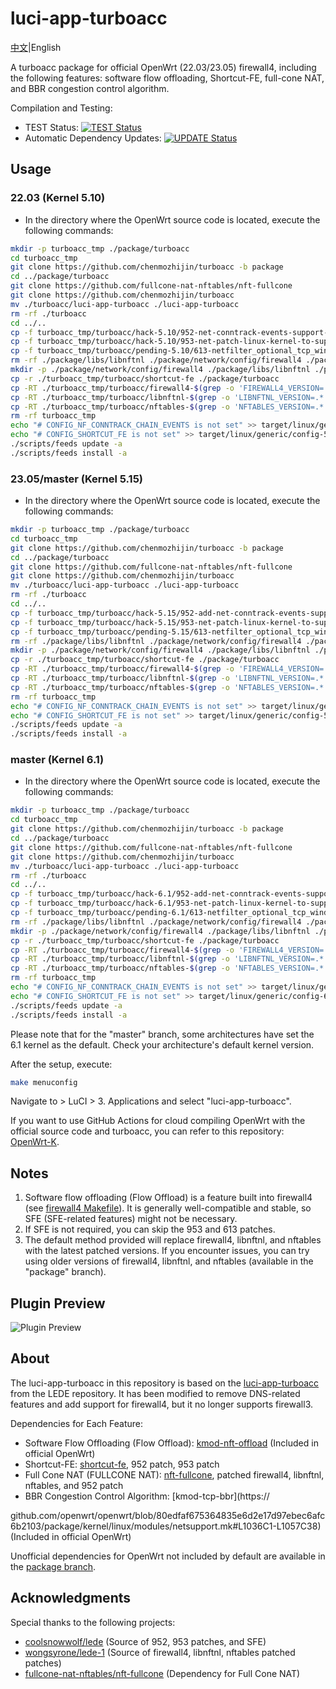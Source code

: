 # luci-app-turboacc

[中文](https://github.com/chenmozhijin/turboacc/blob/luci/README.md)|English

A turboacc package for official OpenWrt (22.03/23.05) firewall4, including the following features: software flow offloading, Shortcut-FE, full-cone NAT, and BBR congestion control algorithm.

Compilation and Testing:

- TEST Status: [![TEST Status](https://github.com/chenmozhijin/turboacc/actions/workflows/test.yml/badge.svg)](https://github.com/chenmozhijin/turboacc/actions/workflows/test.yml)
- Automatic Dependency Updates: [![UPDATE Status](https://github.com/chenmozhijin/turboacc/actions/workflows/update.yml/badge.svg)](https://github.com/chenmozhijin/turboacc/actions/workflows/update.yml)

## Usage

### 22.03 (Kernel 5.10)

- In the directory where the OpenWrt source code is located, execute the following commands:

```bash
mkdir -p turboacc_tmp ./package/turboacc
cd turboacc_tmp 
git clone https://github.com/chenmozhijin/turboacc -b package
cd ../package/turboacc
git clone https://github.com/fullcone-nat-nftables/nft-fullcone
git clone https://github.com/chenmozhijin/turboacc
mv ./turboacc/luci-app-turboacc ./luci-app-turboacc
rm -rf ./turboacc
cd ../..
cp -f turboacc_tmp/turboacc/hack-5.10/952-net-conntrack-events-support-multiple-registrant.patch ./target/linux/generic/hack-5.10/952-net-conntrack-events-support-multiple-registrant.patch
cp -f turboacc_tmp/turboacc/hack-5.10/953-net-patch-linux-kernel-to-support-shortcut-fe.patch ./target/linux/generic/hack-5.10/953-net-patch-linux-kernel-to-support-shortcut-fe.patch
cp -f turboacc_tmp/turboacc/pending-5.10/613-netfilter_optional_tcp_window_check.patch ./target/linux/generic/hack-5.10/613-netfilter_optional_tcp_window_check.patch
rm -rf ./package/libs/libnftnl ./package/network/config/firewall4 ./package/network/utils/nftables
mkdir -p ./package/network/config/firewall4 ./package/libs/libnftnl ./package/network/utils/nftables
cp -r ./turboacc_tmp/turboacc/shortcut-fe ./package/turboacc
cp -RT ./turboacc_tmp/turboacc/firewall4-$(grep -o 'FIREWALL4_VERSION=.*' ./turboacc_tmp/turboacc/version | cut -d '=' -f 2)/firewall4 ./package/network/config/firewall4
cp -RT ./turboacc_tmp/turboacc/libnftnl-$(grep -o 'LIBNFTNL_VERSION=.*' ./turboacc_tmp/turboacc/version | cut -d '=' -f 2)/libnftnl ./package/libs/libnftnl
cp -RT ./turboacc_tmp/turboacc/nftables-$(grep -o 'NFTABLES_VERSION=.*' ./turboacc_tmp/turboacc/version | cut -d '=' -f 2)/nftables ./package/network/utils/nftables
rm -rf turboacc_tmp
echo "# CONFIG_NF_CONNTRACK_CHAIN_EVENTS is not set" >> target/linux/generic/config-5.10
echo "# CONFIG_SHORTCUT_FE is not set" >> target/linux/generic/config-5.10
./scripts/feeds update -a
./scripts/feeds install -a
```

### 23.05/master (Kernel 5.15)

- In the directory where the OpenWrt source code is located, execute the following commands:

```bash
mkdir -p turboacc_tmp ./package/turboacc
cd turboacc_tmp 
git clone https://github.com/chenmozhijin/turboacc -b package
cd ../package/turboacc
git clone https://github.com/fullcone-nat-nftables/nft-fullcone
git clone https://github.com/chenmozhijin/turboacc
mv ./turboacc/luci-app-turboacc ./luci-app-turboacc
rm -rf ./turboacc
cd ../..
cp -f turboacc_tmp/turboacc/hack-5.15/952-add-net-conntrack-events-support-multiple-registrant.patch ./target/linux/generic/hack-5.15/952-add-net-conntrack-events-support-multiple-registrant.patch
cp -f turboacc_tmp/turboacc/hack-5.15/953-net-patch-linux-kernel-to-support-shortcut-fe.patch ./target/linux/generic/hack-5.15/953-net-patch-linux-kernel-to-support-shortcut-fe.patch
cp -f turboacc_tmp/turboacc/pending-5.15/613-netfilter_optional_tcp_window_check.patch ./target/linux/generic/pending-5.15/613-netfilter_optional_tcp_window_check.patch
rm -rf ./package/libs/libnftnl ./package/network/config/firewall4 ./package/network/utils/nftables
mkdir -p ./package/network/config/firewall4 ./package/libs/libnftnl ./package/network/utils/nftables
cp -r ./turboacc_tmp/turboacc/shortcut-fe ./package/turboacc
cp -RT ./turboacc_tmp/turboacc/firewall4-$(grep -o 'FIREWALL4_VERSION=.*' ./turboacc_tmp/turboacc/version | cut -d '=' -f 2)/firewall4 ./package/network/config/firewall4
cp -RT ./turboacc_tmp/turboacc/libnftnl-$(grep -o 'LIBNFTNL_VERSION=.*' ./turboacc_tmp/turboacc/version | cut -d '=' -f 2)/libnftnl ./package/libs/libnftnl
cp -RT ./turboacc_tmp/turboacc/nftables-$(grep -o 'NFTABLES_VERSION=.*' ./turboacc_tmp/turboacc/version | cut -d '=' -f 2)/nftables ./package/network/utils/nftables
rm -rf turboacc_tmp
echo "# CONFIG_NF_CONNTRACK_CHAIN_EVENTS is not set" >> target/linux/generic/config-5.15
echo "# CONFIG_SHORTCUT_FE is not set" >> target/linux/generic/config-5.15
./scripts/feeds update -a
./scripts/feeds install -a
```

### master (Kernel 6.1)

- In the directory where the OpenWrt source code is located, execute the following commands:

```bash
mkdir -p turboacc_tmp ./package/turboacc
cd turboacc_tmp 
git clone https://github.com/chenmozhijin/turboacc -b package
cd ../package/turboacc
git clone https://github.com/fullcone-nat-nftables/nft-fullcone
git clone https://github.com/chenmozhijin/turboacc
mv ./turboacc/luci-app-turboacc ./luci-app-turboacc
rm -rf ./turboacc
cd ../..
cp -f turboacc_tmp/turboacc/hack-6.1/952-add-net-conntrack-events-support-multiple-registrant.patch ./target/linux/generic/hack-6.1/952-add-net-conntrack-events-support-multiple-registrant.patch
cp -f turboacc_tmp/turboacc/hack-6.1/953-net-patch-linux-kernel-to-support-shortcut-fe.patch ./target/linux/generic/hack-6.1/953-net-patch-linux-kernel-to-support-shortcut-fe.patch
cp -f turboacc_tmp/turboacc/pending-6.1/613-netfilter_optional_tcp_window_check.patch ./target/linux/generic/pending-6.1/613-netfilter_optional_tcp_window_check.patch
rm -rf ./package/libs/libnftnl ./package/network/config/firewall4 ./package/network/utils/nftables
mkdir -p ./package/network/config/firewall4 ./package/libs/libnftnl ./package/network/utils/nftables
cp -r ./turboacc_tmp/turboacc/shortcut-fe ./package/turboacc
cp -RT ./turboacc_tmp/turboacc/firewall4-$(grep -o 'FIREWALL4_VERSION=.*' ./turboacc_tmp/turboacc/version | cut -d '=' -f 2)/firewall4 ./package/network/config/firewall4
cp -RT ./turboacc_tmp/turboacc/libnftnl-$(grep -o 'LIBNFTNL_VERSION=.*' ./turboacc_tmp/turboacc/version | cut -d '=' -f 2)/libnftnl ./package/libs/libnftnl
cp -RT ./turboacc_tmp/turboacc/nftables-$(grep -o 'NFTABLES_VERSION=.*' ./turboacc_tmp/turboacc/version | cut -d '=' -f 2)/nftables ./package/network/utils/nftables
rm -rf turboacc_tmp
echo "# CONFIG_NF_CONNTRACK_CHAIN_EVENTS is not set" >> target/linux/generic/config-6.1
echo "# CONFIG_SHORTCUT_FE is not set" >> target/linux/generic/config-6.1
./scripts/feeds update -a
./scripts/feeds install -a
```

Please note that for the "master" branch, some architectures have set the 6.1 kernel as the default. Check your architecture's default kernel version.

After the setup, execute:

```bash
make menuconfig
```

Navigate to > LuCI > 3. Applications and select "luci-app-turboacc".

If you want to use GitHub Actions for cloud compiling OpenWrt with the official source code and turboacc, you can refer to this repository:  [OpenWrt-K](https://github.com/chenmozhijin/OpenWrt-K).

## Notes

1. Software flow offloading (Flow Offload) is a feature built into firewall4 (see [firewall4 Makefile](https://github.com/openwrt/openwrt/blob/afa229038c05ba0ca20595d7f73bea94db21d3a6/package/network/config/firewall4/Makefile#L25C31-L25C48)). It is generally well-compatible and stable, so SFE (SFE-related features) might not be necessary.
2. If SFE is not required, you can skip the 953 and 613 patches.
3. The default method provided will replace firewall4, libnftnl, and nftables with the latest patched versions. If you encounter issues, you can try using older versions of firewall4, libnftnl, and nftables (available in the "package" branch).

## Plugin Preview

![Plugin Preview](https://raw.githubusercontent.com/chenmozhijin/turboacc/luci/img/1.png)

## About

The luci-app-turboacc in this repository is based on the [luci-app-turboacc](https://github.com/coolsnowwolf/luci/tree/master/applications/luci-app-turboacc) from the LEDE repository. It has been modified to remove DNS-related features and add support for firewall4, but it no longer supports firewall3.

Dependencies for Each Feature:

- Software Flow Offloading (Flow Offload): [kmod-nft-offload](https://github.com/openwrt/openwrt/blob/80edfaf675364835e6d2e17d97ebec6afc6b2103/package/kernel/linux/modules/netfilter.mk#L1182C1-L1199C42) (Included in official OpenWrt)
- Shortcut-FE: [shortcut-fe](https://github.com/chenmozhijin/turboacc/tree/package/shortcut-fe), 952 patch, 953 patch
- Full Cone NAT (FULLCONE NAT): [nft-fullcone](https://github.com/fullcone-nat-nftables/nft-fullcone), patched firewall4, libnftnl, nftables, and 952 patch
- BBR Congestion Control Algorithm: [kmod-tcp-bbr](https://

github.com/openwrt/openwrt/blob/80edfaf675364835e6d2e17d97ebec6afc6b2103/package/kernel/linux/modules/netsupport.mk#L1036C1-L1057C38) (Included in official OpenWrt)

Unofficial dependencies for OpenWrt not included by default are available in the [package branch](https://github.com/chenmozhijin/turboacc/tree/package).

## Acknowledgments

Special thanks to the following projects:

- [coolsnowwolf/lede](https://github.com/coolsnowwolf/lede) (Source of 952, 953 patches, and SFE)
- [wongsyrone/lede-1](https://github.com/wongsyrone/lede-1) (Source of firewall4, libnftnl, nftables patched patches)
- [fullcone-nat-nftables/nft-fullcone](https://github.com/fullcone-nat-nftables/nft-fullcone) (Dependency for Full Cone NAT)

